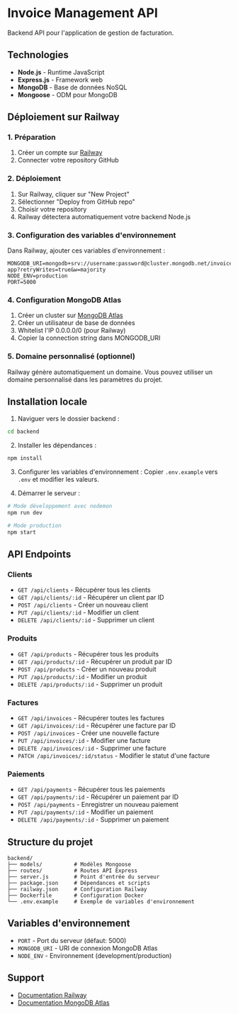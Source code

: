 
# Invoice Management API

Backend API pour l'application de gestion de facturation.

## Technologies

- **Node.js** - Runtime JavaScript
- **Express.js** - Framework web
- **MongoDB** - Base de données NoSQL
- **Mongoose** - ODM pour MongoDB

## Déploiement sur Railway

### 1. Préparation

1. Créer un compte sur [Railway](https://railway.app)
2. Connecter votre repository GitHub

### 2. Déploiement

1. Sur Railway, cliquer sur "New Project"
2. Sélectionner "Deploy from GitHub repo"
3. Choisir votre repository
4. Railway détectera automatiquement votre backend Node.js

### 3. Configuration des variables d'environnement

Dans Railway, ajouter ces variables d'environnement :

```
MONGODB_URI=mongodb+srv://username:password@cluster.mongodb.net/invoice-app?retryWrites=true&w=majority
NODE_ENV=production
PORT=5000
```

### 4. Configuration MongoDB Atlas

1. Créer un cluster sur [MongoDB Atlas](https://cloud.mongodb.com)
2. Créer un utilisateur de base de données
3. Whitelist l'IP 0.0.0.0/0 (pour Railway)
4. Copier la connection string dans MONGODB_URI

### 5. Domaine personnalisé (optionnel)

Railway génère automatiquement un domaine. Vous pouvez utiliser un domaine personnalisé dans les paramètres du projet.

## Installation locale

1. Naviguer vers le dossier backend :
```bash
cd backend
```

2. Installer les dépendances :
```bash
npm install
```

3. Configurer les variables d'environnement :
Copier `.env.example` vers `.env` et modifier les valeurs.

4. Démarrer le serveur :
```bash
# Mode développement avec nodemon
npm run dev

# Mode production
npm start
```

## API Endpoints

### Clients
- `GET /api/clients` - Récupérer tous les clients
- `GET /api/clients/:id` - Récupérer un client par ID
- `POST /api/clients` - Créer un nouveau client
- `PUT /api/clients/:id` - Modifier un client
- `DELETE /api/clients/:id` - Supprimer un client

### Produits
- `GET /api/products` - Récupérer tous les produits
- `GET /api/products/:id` - Récupérer un produit par ID
- `POST /api/products` - Créer un nouveau produit
- `PUT /api/products/:id` - Modifier un produit
- `DELETE /api/products/:id` - Supprimer un produit

### Factures
- `GET /api/invoices` - Récupérer toutes les factures
- `GET /api/invoices/:id` - Récupérer une facture par ID
- `POST /api/invoices` - Créer une nouvelle facture
- `PUT /api/invoices/:id` - Modifier une facture
- `DELETE /api/invoices/:id` - Supprimer une facture
- `PATCH /api/invoices/:id/status` - Modifier le statut d'une facture

### Paiements
- `GET /api/payments` - Récupérer tous les paiements
- `GET /api/payments/:id` - Récupérer un paiement par ID
- `POST /api/payments` - Enregistrer un nouveau paiement
- `PUT /api/payments/:id` - Modifier un paiement
- `DELETE /api/payments/:id` - Supprimer un paiement

## Structure du projet

```
backend/
├── models/          # Modèles Mongoose
├── routes/          # Routes API Express
├── server.js        # Point d'entrée du serveur
├── package.json     # Dépendances et scripts
├── railway.json     # Configuration Railway
├── Dockerfile       # Configuration Docker
└── .env.example     # Exemple de variables d'environnement
```

## Variables d'environnement

- `PORT` - Port du serveur (défaut: 5000)
- `MONGODB_URI` - URI de connexion MongoDB Atlas
- `NODE_ENV` - Environnement (development/production)

## Support

- [Documentation Railway](https://docs.railway.app/)
- [Documentation MongoDB Atlas](https://docs.atlas.mongodb.com/)